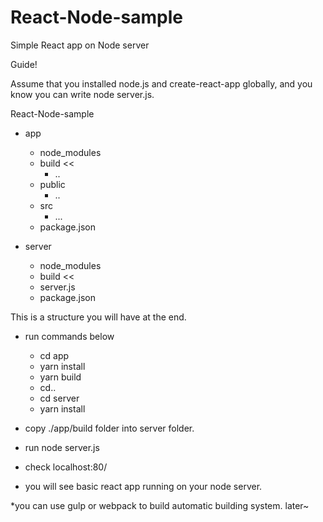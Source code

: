 # React-Node-sample
Simple React app on Node server

Guide!

Assume that you installed node.js and create-react-app globally, and you know you can write node server.js.

React-Node-sample

- app
  - node_modules
  - build <<
    - ..
  - public
    - ..
  - src
    - ...
  - package.json

- server
  - node_modules
  - build <<
  - server.js
  - package.json
  
This is a  structure you will have at the end.

- run commands below
  - cd app
  - yarn install
  - yarn build
  - cd..
  - cd server
  - yarn install

- copy ./app/build folder into server folder.
- run node server.js

- check localhost:80/
- you will see basic react app running on your node server.

*you can use gulp or webpack to build automatic building system. later~
